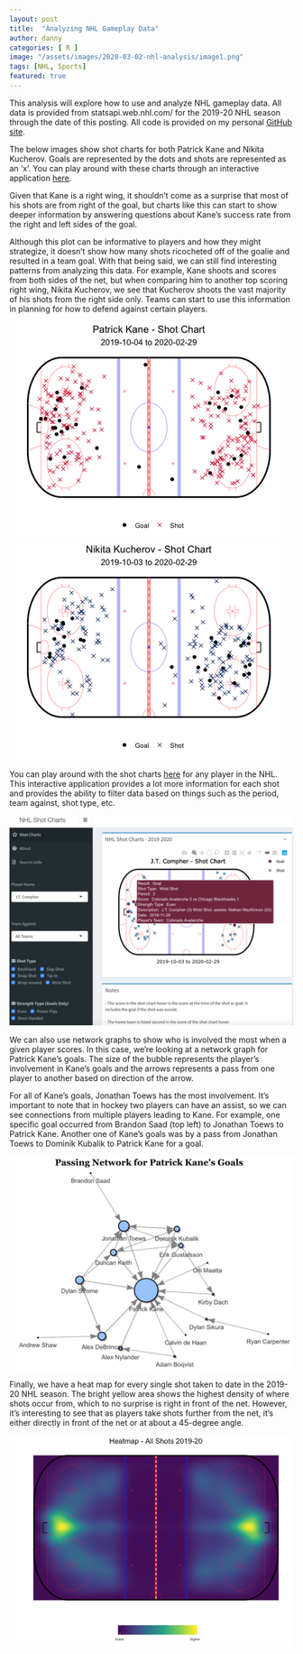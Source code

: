 ```yaml
---
layout: post
title:  "Analyzing NHL Gameplay Data"
author: danny
categories: [ R ]
image: "/assets/images/2020-03-02-nhl-analysis/image1.png"
tags: [NHL, Sports]
featured: true
---
```


This analysis will explore how to use and analyze NHL gameplay data.  All data is provided from statsapi.web.nhl.com/ for the 2019-20 NHL season through the date of this posting. All code is provided on my personal [GitHub site](https://github.com/danmalter/nhl_shot_charts).

The below images show shot charts for both Patrick Kane and Nikita Kucherov.  Goals are represented by the dots and shots are represented as an ‘x’.  You can play around with these charts through an interactive application [here](https://danmalter.shinyapps.io/NHLShotCharts/).

Given that Kane is a right wing, it shouldn’t come as a surprise that most of his shots are from right of the goal, but charts like this can start to show deeper information by answering questions about Kane’s success rate from the right and left sides of the goal. 

Although this plot can be informative to players and how they might strategize, it doesn’t show how many shots ricocheted off of the goalie and resulted in a team goal.  With that being said, we can still find interesting patterns from analyzing this data.  For example, Kane shoots and scores from both sides of the net, but when comparing him to another top scoring right wing, Nikita Kucherov, we see that Kucherov shoots the vast majority of his shots from the right side only.  Teams can start to use this information in planning for how to defend against certain players.

![plot of chunk unnamed-chunk-1](/assets/images/2020-03-02-nhl-analysis/image1.png)
![plot of chunk unnamed-chunk-2](/assets/images/2020-03-02-nhl-analysis/image2.png)

You can play around with the shot charts [here](https://danmalter.shinyapps.io/NHLShotCharts/) for any player in the NHL.  This interactive application provides a lot more information for each shot and provides the ability to filter data based on things such as the period, team against, shot type, etc.

![plot of chunk unnamed-chunk-3](/assets/images/2020-03-02-nhl-analysis/image3.png)

We can also use network graphs to show who is involved the most when a given player scores.  In this case, we’re looking at a network graph for Patrick Kane’s goals.  The size of the bubble represents the player’s involvement in Kane’s goals and the arrows represents a pass from one player to another based on direction of the arrow.  

For all of Kane’s goals, Jonathan Toews has the most involvement.  It’s important to note that in hockey two players can have an assist, so we can see connections from multiple players leading to Kane.  For example, one specific goal occurred from Brandon Saad (top left) to Jonathan Toews to Patrick Kane.  Another one of Kane’s goals was by a pass from Jonathan Toews to Dominik Kubalik to Patrick Kane for a goal.

![plot of chunk unnamed-chunk-4](/assets/images/2020-03-02-nhl-analysis/image4.png)

Finally, we have a heat map for every single shot taken to date in the 2019-20 NHL season.  The bright yellow area shows the highest density of where shots occur from, which to no surprise is right in front of the net.  However, it’s interesting to see that as players take shots further from the net, it’s either directly in front of the net or at about a 45-degree angle.

![plot of chunk unnamed-chunk-5](/assets/images/2020-03-02-nhl-analysis/image5.png)







